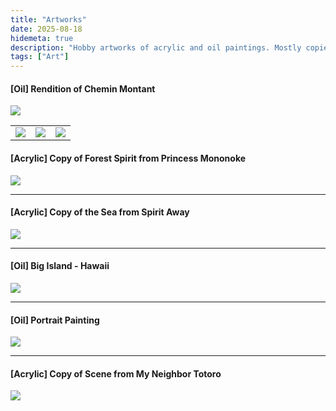 ```yaml
---
title: "Artworks"
date: 2025-08-18
hidemeta: true
description: "Hobby artworks of acrylic and oil paintings. Mostly copies and renditions, still exploring my personal style."
tags: ["Art"]
---
```


#### [Oil] Rendition of Chemin Montant

![](/paintings/c.jpeg)

||||
|---|---|---|
|  ![](/paintings/c1.jpeg)  |  ![](/paintings/c2.jpeg) |  ![](/paintings/c3.jpeg) |

#### [Acrylic] Copy of Forest Spirit from Princess Mononoke
![](/paintings/a.jpeg)

---

#### [Acrylic] Copy of the Sea from Spirit Away
![](/paintings/b.jpeg)

---


#### [Oil] Big Island - Hawaii
![](/paintings/e.jpeg)


---

#### [Oil] Portrait Painting
![](/paintings/d.jpeg)

---

#### [Acrylic] Copy of Scene from My Neighbor Totoro
![](/paintings/f.jpeg)
